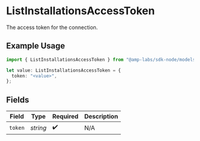 # ListInstallationsAccessToken

The access token for the connection.

## Example Usage

```typescript
import { ListInstallationsAccessToken } from "@amp-labs/sdk-node/models/operations";

let value: ListInstallationsAccessToken = {
  token: "<value>",
};
```

## Fields

| Field              | Type               | Required           | Description        |
| ------------------ | ------------------ | ------------------ | ------------------ |
| `token`            | *string*           | :heavy_check_mark: | N/A                |